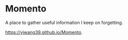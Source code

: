 # Momento
A place to gather useful information I keep on forgetting.

https://yjwang39.github.io/Momento.

